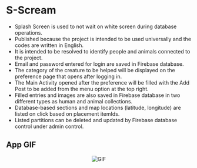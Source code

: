 # S-Scream

* Splash Screen is used to not wait on white screen during database operations.
* Published because the project is intended to be used universally and the codes are written in English.<br>
* It is intended to be resolved to identify people and animals connected to the project.<br>
* Email and password entered for login are saved in Firebase database.<br>
* The category of the creature to be helped will be displayed on the preference page that opens after logging in.<br>
* The Main Activity opened after the preference will be filled with the Add Post to be added from the menu option at the top right.<br>
* Filled entries and images are also saved in Firebase database in two different types as human and animal collections.<br>
* Database-based sections and map locations (latitude, longitude) are listed on click based on placement itemIds.<br>
* Listed partitions can be deleted and updated by Firebase database control under admin control.<br>

App GIF
--------------
<p align="center">
  <img src="https://user-images.githubusercontent.com/71982171/206282707-86fec0ae-b030-4a7c-911f-15e5c0502fc5.gif" alt="GIF" />
</p>
